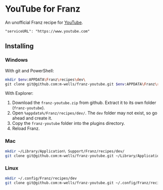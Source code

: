 # YouTube for Franz

An unofficial Franz recipe for [YouTube](https://youtube.com/).

    "serviceURL": "https://www.youtube.com"

## Installing

### Windows

With git and PowerShell:

```sh
mkdir $env:APPDATA\Franz\recipes\dev\
git clone git@github.com:m-wells/franz-youtube.git $env:APPDATA\Franz\recipes\dev\franz-youtube
```

With Explorer:

1. Download the `franz-youtube.zip` from github.  Extract it to its own folder (`franz-youtube`).
2. Open `%appdata%/Franz/recipes/dev/`.  The `dev` folder may not exist, so go ahead and create it.
3. Copy the `franz-youtube` folder into the plugins directory.
4. Reload Franz.

### Mac

```sh
mkdir ~/Library/Application\ Support/Franz/recipes/dev/
git clone git@github.com:m-wells/franz-youtube.git ~/Library/Application\ Support/Franz/recipes/dev/franz-youtube
```

### Linux

```sh
mkdir ~/.config/Franz/recipes/dev
git clone git@github.com:m-wells/franz-youtube.git ~/.config/Franz/recipes/dev/franz-youtube
```
